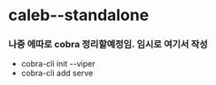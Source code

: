 # caleb--standalone

### 나중 에따로 cobra 정리할예정임. 임시로 여기서 작성
- cobra-cli init --viper
- cobra-cli add serve